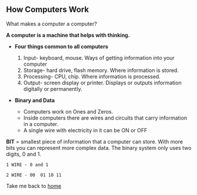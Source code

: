 ## How Computers Work

What makes a computer a computer? 

**A computer is a machine that helps with thinking.**

* **Four things common to all computers**
    1. Input- keyboard, mouse. Ways of getting information into your computer
    2. Storage- hard drive, flash memory. Where information is stored.
    3. Processing- CPU, chip. Where information is processed.
    4. Output- screen display or printer. Displays or outputs information digitally or permanently.

* **Binary and Data**
    <ul>   
    <li> Computers work on Ones and Zeros.</li>
    <li> Inside computers there are wires and circuits that carry information in a computer. </li>
    <li> A single wire with electricity in it can be ON or OFF </li>
    </ul> 

**BIT** = smallest piece of information that a computer can store. With more bits you can represent more complex data. The binary system only uses two digits, 0 and 1. 

`1 WIRE - 0 and 1`

`2 WIRE - 00  01 10 11`



Take me back to [home](README.md)
